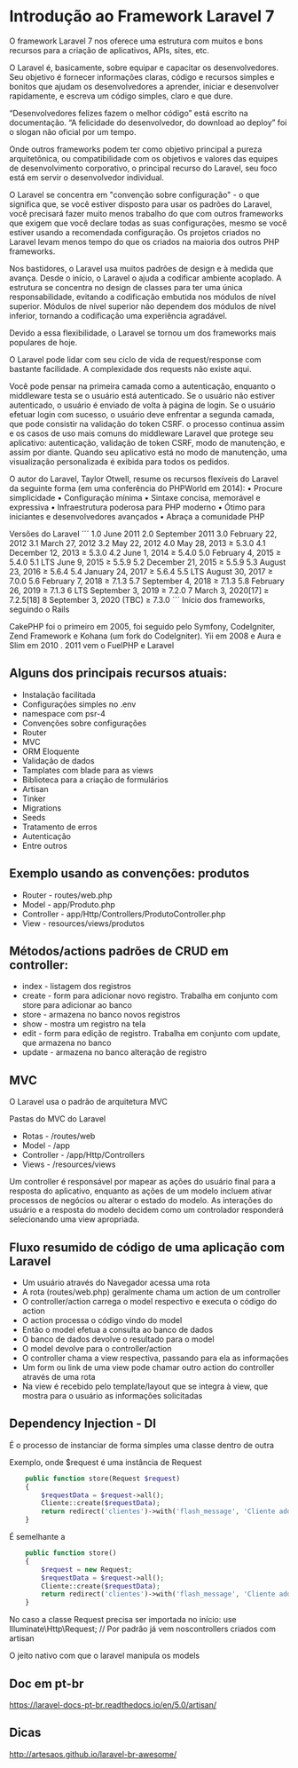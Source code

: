 # Introdução ao Framework Laravel 7

O framework Laravel 7 nos oferece uma estrutura com muitos e bons recursos para a criação de aplicativos, APIs, sites, etc.

O Laravel é, basicamente, sobre equipar e capacitar os desenvolvedores. Seu objetivo é fornecer informações claras, código e recursos simples e bonitos que ajudam os desenvolvedores a aprender, iniciar e desenvolver rapidamente, e escreva um código simples, claro e que dure.

“Desenvolvedores felizes fazem o melhor código” está escrito na documentação. “A felicidade do desenvolvedor, do download ao deploy” foi o slogan não oficial por um tempo.

Onde outros frameworks podem ter como objetivo principal a pureza arquitetônica, ou compatibilidade com os objetivos e valores das equipes de desenvolvimento corporativo, o principal recurso do Laravel, seu foco está em servir o desenvolvedor individual.

O Laravel se concentra em "convenção sobre configuração" - o que significa que, se você estiver disposto para usar os padrões do Laravel, você precisará fazer muito menos trabalho do que com outros frameworks que exigem que você declare todas as suas configurações, mesmo se você estiver usando a recomendada configuração. Os projetos criados no Laravel levam menos tempo do que os criados na maioria dos outros PHP frameworks.

Nos bastidores, o Laravel usa muitos padrões de design e à medida que avança. Desde o início, o Laravel o ajuda a codificar ambiente acoplado. A estrutura se concentra no design de classes para ter uma única responsabilidade, evitando a codificação embutida nos módulos de nível superior. Módulos de nível superior não dependem dos módulos de nível inferior, tornando a codificação uma experiência agradável.

Devido a essa flexibilidade, o Laravel se tornou um dos frameworks mais populares de hoje.

O Laravel pode lidar com seu ciclo de vida de request/response com bastante facilidade. A complexidade dos requests não existe aqui.

Você pode pensar na primeira camada como a autenticação, enquanto o middleware testa se o usuário está autenticado. Se o usuário não estiver autenticado, o usuário é enviado de volta à página de login. Se o usuário efetuar login com sucesso, o usuário deve enfrentar a segunda camada, que pode consistir na validação do token CSRF. o processo continua assim e os casos de uso mais comuns do middleware Laravel que protege seu aplicativo: autenticação, validação de token CSRF, modo de manutenção, e assim por diante. Quando seu aplicativo está no modo de manutenção, uma visualização personalizada é exibida para todos os pedidos.

O autor do Laravel, Taylor Otwell, resume os recursos flexíveis do Laravel da seguinte forma (em uma conferência do PHPWorld em 2014):
• Procure simplicidade
• Configuração mínima
• Sintaxe concisa, memorável e expressiva
• Infraestrutura poderosa para PHP moderno
• Ótimo para iniciantes e desenvolvedores avançados
• Abraça a comunidade PHP

Versões do Laravel
´´´
1.0 	June 2011
2.0 	September 2011
3.0 	February 22, 2012
3.1 	March 27, 2012
3.2 	May 22, 2012
4.0 	May 28, 2013 	≥ 5.3.0
4.1 	December 12, 2013 	≥ 5.3.0
4.2 	June 1, 2014 	≥ 5.4.0
5.0 	February 4, 2015 	≥ 5.4.0
5.1 LTS 	June 9, 2015 	≥ 5.5.9
5.2 	December 21, 2015 	≥ 5.5.9
5.3 	August 23, 2016 	≥ 5.6.4
5.4 	January 24, 2017 	≥ 5.6.4
5.5 LTS 	August 30, 2017 	≥ 7.0.0
5.6 	February 7, 2018 	≥ 7.1.3
5.7 	September 4, 2018 	≥ 7.1.3
5.8 	February 26, 2019 	≥ 7.1.3
6 LTS 	September 3, 2019 	≥ 7.2.0
7 	March 3, 2020[17] 	≥ 7.2.5[18]
8 	September 3, 2020 (TBC) 	≥ 7.3.0
´´´
Início dos frameworks, seguindo o Rails

CakePHP foi o primeiro em 2005, foi seguido pelo Symfony, CodeIgniter, Zend Framework e Kohana (um fork do CodeIgniter). Yii em 2008 e Aura e Slim em
2010 . 2011 vem o FuelPHP e Laravel

## Alguns dos principais recursos atuais:

- Instalação facilitada
- Configurações simples no .env
- namespace com psr-4
- Convenções sobre configurações
- Router
- MVC
- ORM Eloquente
- Validação de dados
- Tamplates com blade para as views
- Biblioteca para a criação de formulários
- Artisan
- Tinker
- Migrations
- Seeds
- Tratamento de erros
- Autenticação
- Entre outros

## Exemplo usando as convenções: produtos

- Router - routes/web.php
- Model - app/Produto.php
- Controller - app/Http/Controllers/ProdutoController.php
- View - resources/views/produtos

## Métodos/actions padrões de CRUD em controller:

- index - listagem dos registros
- create - form para adicionar novo registro. Trabalha em conjunto com store para adicionar ao banco
- store - armazena no banco novos registros
- show - mostra um registro na tela
- edit - form para edição de registro. Trabalha em conjunto com update, que armazena no banco
- update - armazena no banco alteração de registro

## MVC

O Laravel usa o padrão de arquitetura MVC

Pastas do MVC do Laravel

- Rotas - /routes/web
- Model - /app
- Controller - /app/Http/Controllers
- Views - /resources/views

Um controller é responsável por mapear as ações do usuário final para a resposta do aplicativo, enquanto as ações de um modelo incluem ativar processos de negócios ou alterar o estado do modelo. As interações do usuário e a resposta do modelo decidem como um controlador responderá selecionando uma view apropriada.


## Fluxo resumido de código de uma aplicação com Laravel

- Um usuário através do Navegador acessa uma rota
- A rota (routes/web.php) geralmente chama um action de um controller
- O controller/action carrega o model respectivo e executa o código do action
- O action processa o código vindo do model
- Então o model efetua a consulta ao banco de dados
- O banco de dados devolve o resultado para o model
- O model devolve para o controller/action
- O controller chama a view respectiva, passando para ela as informações
- Um form ou link de uma view pode chamar outro action do controller através de uma rota
- Na view é recebido pelo template/layout que se integra à view, que mostra para o usuário as informações solicitadas

## Dependency Injection - DI

É o processo de instanciar de forma simples uma classe dentro de outra

Exemplo, onde $request é uma instância de Request
```php
    public function store(Request $request)
    { 
        $requestData = $request->all();        
        Cliente::create($requestData);
        return redirect('clientes')->with('flash_message', 'Cliente added!');
    }
```
É semelhante a
```php
    public function store()
    {
        $request = new Request;
        $requestData = $request->all();        
        Cliente::create($requestData);
        return redirect('clientes')->with('flash_message', 'Cliente added!');
    }
```
No caso a classe Request precisa ser importada no início:
use Illuminate\Http\Request; // Por padrão já vem noscontrollers criados com artisan


O jeito nativo com que o laravel manipula os models

## Doc em pt-br
https://laravel-docs-pt-br.readthedocs.io/en/5.0/artisan/

## Dicas
http://artesaos.github.io/laravel-br-awesome/


